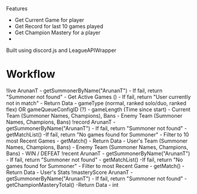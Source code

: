 Features
- Get Current Game for player
- Get Record for last 10 games played
- Get Champion Mastery for a player
- 
Built using discord.js and LeagueAPIWrapper 
# Workflow
!live ArunanT
    - getSummonerByName("ArunanT")
        - If fail, return "Summoner not found"
    - Get Active Games ()
        - If fail, return "User currently not in match"
    - Return Data
        - gameType (normal, ranked solo/duo, ranked flex) OR gameQueueConfigID (?)
        - gameLength (Time since start)
        - Current Team (Summoner Names, Champions), Bans
        - Enemy Team (Summoner Names, Champions, Bans)
!record ArunanT
    - getSummonerByName("ArunanT")
        - If fail, return "Summoner not found"
    - getMatchList()
        -If fail, return "No games found for Summoner"
        - Filter to 10 most Recent Games
    - getMatch()
    - Return Data
        - User's Team (Summoner Names, Champions, Bans)
        - Enemy Team (Summoner Names, Champions, Bans)
        - WIN / DEFEAT
!recent ArunanT
    - getSummonerByName("ArunanT")
        - If fail, return "Summoner not found"
    - getMatchList()
        -If fail, return "No games found for Summoner"
        - Filter to most Recent Game
    - getMatch()
    - Return Data
        - User's Stats
!masteryScore ArunanT
    - getSummonerByName("ArunanT")
        - If fail, return "Summoner not found"
    - getChampionMasteryTotal()
    -Return Data
        - int